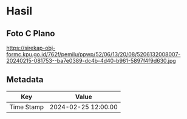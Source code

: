 # Hasil

## Foto C Plano

https://sirekap-obj-formc.kpu.go.id/762f/pemilu/ppwp/52/06/13/20/08/5206132008007-20240215-081753--ba7e0389-dc4b-4d40-b961-5897f4f9d630.jpg


## Metadata

| Key        | Value               |
| ---------- | ------------------- |
| Time Stamp | 2024-02-25 12:00:00 |



